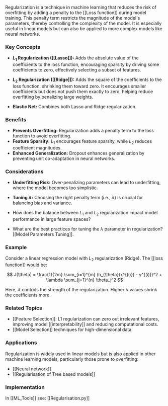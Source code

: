 Regularization is a technique in machine learning that reduces the risk of overfitting by adding a penalty to the [[Loss function]] during model training. This penalty term restricts the magnitude of the model's parameters, thereby controlling the complexity of the model. It is especially useful in linear models but can also be applied to more complex models like neural networks.

### Key Concepts

- **$L_1$ Regularization ([[Lasso]]):** Adds the absolute value of the coefficients to the loss function, encouraging sparsity by driving some coefficients to zero, effectively selecting a subset of features.
  
- **$L_2$ Regularization ([[Ridge]]):** Adds the square of the coefficients to the loss function, shrinking them toward zero. It encourages smaller coefficients but does not push them exactly to zero, helping reduce overfitting by penalizing large weights.

- **Elastic Net:** Combines both Lasso and Ridge regularization.

### Benefits

- **Prevents Overfitting:** Regularization adds a penalty term to the loss function to avoid overfitting.
- **Feature Sparsity:** $L_1$ encourages feature sparsity, while $L_2$ reduces coefficient magnitudes.
- **Enhanced Generalization:** Dropout enhances generalization by preventing unit co-adaptation in neural networks.

### Considerations

- **Underfitting Risk:** Over-penalizing parameters can lead to underfitting, where the model becomes too simplistic.
- **Tuning $\lambda$:** Choosing the right penalty term (i.e., $\lambda$) is crucial for balancing bias and variance.

- How does the balance between $L_1$ and $L_2$ regularization impact model performance in large feature spaces?
- What are the best practices for tuning the $\lambda$ parameter in regularization? [[Model Parameters Tuning]].

### Example

Consider a linear regression model with $L_2$ regularization (Ridge). The [[loss function]] would be:

$$ J(\theta) = \frac{1}{2m} \sum_{i=1}^{m} (h_{\theta}(x^{(i)}) - y^{(i)})^2 + \lambda \sum_{j=1}^{n} \theta_j^2 $$

Here, $\lambda$ controls the strength of the regularization. Higher $\lambda$ values shrink the coefficients more.
### Related Topics

- [[Feature Selection]]: L1 regularization can zero out irrelevant features, improving model [[interpretability]] and reducing computational costs.
- [[Model Selection]] techniques for high-dimensional data.

### Applications

Regularization is widely used in linear models but is also applied in other machine learning models, particularly those prone to overfitting:

- [[Neural network]]
- [[Regularisation of Tree based models]]

### Implementation

In [[ML_Tools]] see: [[Regularisation.py]]
